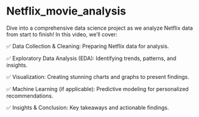 # Netflix_movie_analysis

Dive into a comprehensive data science project as we analyze Netflix data from start to finish! In this video, we’ll cover:

✅ Data Collection & Cleaning: Preparing Netflix data for analysis.

✅ Exploratory Data Analysis (EDA): Identifying trends, patterns, and insights.

✅ Visualization: Creating stunning charts and graphs to present findings.

✅ Machine Learning (if applicable): Predictive modeling for personalized recommendations.

✅ Insights & Conclusion: Key takeaways and actionable findings.
